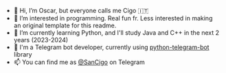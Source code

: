 - 👋 Hi, I’m Oscar, but everyone calls me Cigo 🇮🇹
- 👀 I’m interested in programming. Real fun fr. Less interested in making an original template for this readme.
- 🌱 I’m currently learning Python, and I'll study Java and C++ in the next 2 years (2023-2024)
- 🤖 I'm a Telegram bot developer, currently using [python-telegram-bot](https://github.com/python-telegram-bot/python-telegram-bot) library
- 📫 You can find me as [@SanCigo](https://t.me/SanCigo) on Telegram

